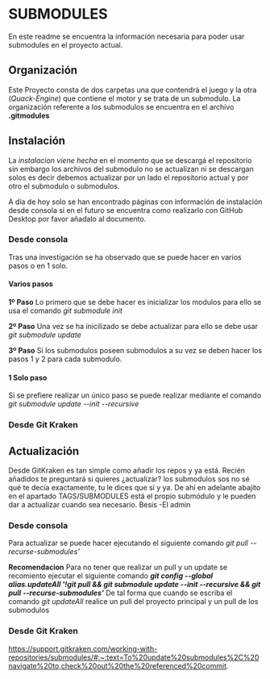 # SUBMODULES

En este readme se encuentra la información necesaria para poder usar submodules en el proyecto actual.

## Organización

Este Proyecto consta de dos carpetas una que contendrá el juego y la otra (*Quack-Engine*) que contiene el motor y se trata de un submodulo.
La organización referente a los submodulos se encuentra en el archivo **.gitmodules**

## Instalación

La *instalacion viene hecha* en el momento que se descargá el repositorio sin embargo los archivos del submodulo no se actualizan ni se descargan solos es decir debemos actualizar por un lado el repositorio actual y por otro el submodulo o submodulos.

A día de hoy solo se han encontrado páginas con información de instalación desde consola si en el futuro se encuentra como realizarlo con GitHub Desktop por favor añadalo al documento.

### Desde consola

Tras una investigación se ha observado que se puede hacer en varios pasos o en 1 solo.
#### Varios pasos

**1º Paso** Lo primero que se debe hacer es inicializar los modulos para ello se usa el comando *git submodule init*

**2º Paso** Una vez se ha inicilizado se debe actualizar para ello se debe usar *git submodule update*

**3º Paso** Si los submodulos poseen submodulos a su vez se deben hacer los pasos 1 y 2 para cada submodulo.

#### 1 Solo paso

Si se prefiere realizar un único paso se puede realizar mediante el comando *git submodule update --init --recursive* 

### Desde Git Kraken

## Actualización
Desde GitKraken es tan simple como añadir los repos y ya está. Recién añadidos te preguntará si quieres ¿actualizar? los submodulos sos no sé qué te decía exactamente, tu le dices que sí y ya. De ahí en adelante abajito en el apartado TAGS/SUBMODULES está el propio submódulo y le pueden dar a actualizar cuando sea necesario.
Besis
-El admin
### Desde consola

Para actualizar se puede hacer ejecutando el siguiente comando *git pull --recurse-submodules'*

**Recomendacion**
Para no tener que realizar un pull y un update se recomiento ejecutar el siguiente comando ***git config --global alias.updateAll '!git pull && git submodule update --init --recursive && git pull --recurse-submodules'***
De tal forma que cuando se escriba el comando *git updateAll* realice un pull del proyecto principal y un pull de los submodulos


### Desde Git Kraken

https://support.gitkraken.com/working-with-repositories/submodules/#:~:text=To%20update%20submodules%2C%20navigate%20to,check%20out%20the%20referenced%20commit.